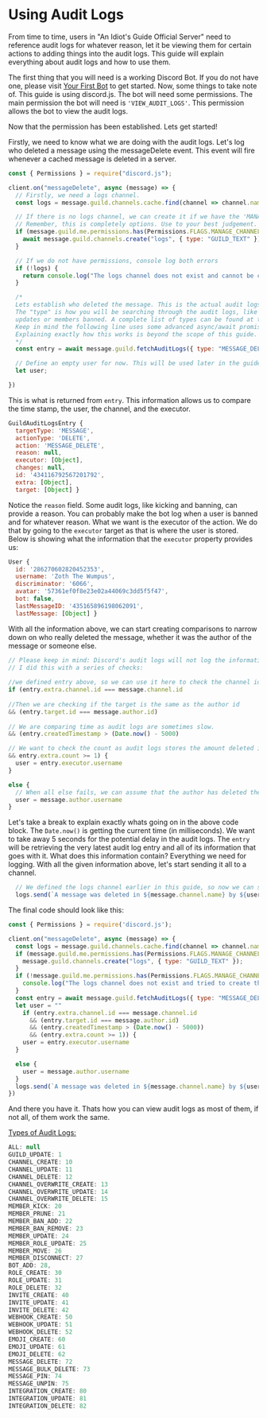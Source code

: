 # Using Audit Logs

From time to time, users in "An Idiot's Guide Official Server" need to reference audit logs for whatever reason, let it be viewing them for certain actions to adding things into the audit logs. This guide will explain everything about audit logs and how to use them.

The first thing that you will need is a working Discord Bot. If you do not have one, please visit [Your First Bot](../first-bot/your-first-bot.md) to get started. Now, some things to take note of. This guide is using discord.js. The bot will need some permissions. The main permission the bot will need is `'VIEW_AUDIT_LOGS'`. This permission allows the bot to view the audit logs.

Now that the permission has been established. Lets get started!

Firstly, we need to know what we are doing with the audit logs. Let's log who deleted a message using the messageDelete event. This event will fire whenever a cached message is deleted in a server.

```javascript
const { Permissions } = require("discord.js");

client.on("messageDelete", async (message) => {
  // Firstly, we need a logs channel. 
  const logs = message.guild.channels.cache.find(channel => channel.name === "logs");

  // If there is no logs channel, we can create it if we have the 'MANAGE_CHANNELS' permission
  // Remember, this is completely options. Use to your best judgement.
  if (message.guild.me.permissions.has(Permissions.FLAGS.MANAGE_CHANNELS) && !logs) {
    await message.guild.channels.create("logs", { type: "GUILD_TEXT" });
  }

  // If we do not have permissions, console log both errors
  if (!logs) { 
    return console.log("The logs channel does not exist and cannot be created");
  }

  /*
  Lets establish who deleted the message. This is the actual audit logs part, yay!
  The "type" is how you will be searching through the audit logs, like role 
  updates or members banned. A complete list of types can be found at the end of this page.
  Keep in mind the following line uses some advanced async/await promise manipulation. 
  Explaining exactly how this works is beyond the scope of this guide.
  */
  const entry = await message.guild.fetchAuditLogs({ type: "MESSAGE_DELETE" }).then(audit => audit.entries.first())

  // Define an empty user for now. This will be used later in the guide.
  let user;

})
```

This is what is returned from `entry`. This information allows us to compare the time stamp, the user, the channel, and the executor.

```javascript
GuildAuditLogsEntry {
  targetType: 'MESSAGE',
  actionType: 'DELETE',
  action: 'MESSAGE_DELETE',
  reason: null,
  executor: [Object],
  changes: null,
  id: '434116792567201792',
  extra: [Object],
  target: [Object] }
```

Notice the `reason` field. Some audit logs, like kicking and banning, can provide a reason. You can probably make the bot log when a user is banned and for whatever reason. What we want is the executor of the action. We do that by going to the `executor` target as that is where the user is stored. Below is showing what the information that the `executor` property provides us:

```javascript
User {
  id: '286270602820452353',
  username: 'Zoth The Wumpus',
  discriminator: '6066',
  avatar: '57361ef0f8e23e02a44069c3dd5f5f47',
  bot: false,
  lastMessageID: '435165896198062091',
  lastMessage: [Object] }
```

With all the information above, we can start creating comparisons to narrow down on who really deleted the message, whether it was the author of the message or someone else.

```javascript
// Please keep in mind: Discord's audit logs will not log the information if the author of that message deleted it.
// I did this with a series of checks:
​ 
//we defined entry above, so we can use it here to check the channel id
if (entry.extra.channel.id === message.channel.id
​ 
//Then we are checking if the target is the same as the author id
&& (entry.target.id === message.author.id)
​ 
// We are comparing time as audit logs are sometimes slow. 
&& (entry.createdTimestamp > (Date.now() - 5000)

// We want to check the count as audit logs stores the amount deleted in a channel
&& entry.extra.count >= 1) {
  user = entry.executor.username
}

else { 
  // When all else fails, we can assume that the author has deleted their message.
  user = message.author.username
}
```

Let's take a break to explain exactly whats going on in the above code block. The `Date.now()` is getting the current time \(in milliseconds\). We want to take away 5 seconds for the potential delay in the audit logs. The `entry` will be retrieving the very latest audit log entry and all of its information that goes with it. What does this information contain? Everything we need for logging. With all the given information above, let's start sending it all to a channel.

```javascript
  // We defined the logs channel earlier in this guide, so now we can send it to the channel!
  logs.send(`A message was deleted in ${message.channel.name} by ${user}`;);
```

The final code should look like this:

```javascript
const { Permissions } = require('discord.js');

client.on("messageDelete", async (message) => {
  const logs = message.guild.channels.cache.find(channel => channel.name === "logs");
  if (message.guild.me.permissions.has(Permissions.FLAGS.MANAGE_CHANNELS) && !logs) {
    message.guild.channels.create("logs", { type: "GUILD_TEXT" });
  }
  if (!message.guild.me.permissions.has(Permissions.FLAGS.MANAGE_CHANNELS) && !logs) { 
    console.log("The logs channel does not exist and tried to create the channel but I am lacking permissions")
  }  
  const entry = await message.guild.fetchAuditLogs({ type: "MESSAGE_DELETE" }).then(audit => audit.entries.first())
  let user = ""
    if (entry.extra.channel.id === message.channel.id
      && (entry.target.id === message.author.id)
      && (entry.createdTimestamp > (Date.now() - 5000))
      && (entry.extra.count >= 1)) {
    user = entry.executor.username
  }

  else { 
    user = message.author.username
  }
  logs.send(`A message was deleted in ${message.channel.name} by ${user}`);
})
```

And there you have it. Thats how you can view audit logs as most of them, if not all, of them work the same.

[Types of Audit Logs:](https://discord.js.org/#/docs/main/master/typedef/AuditLogAction)

```javascript
ALL: null
GUILD_UPDATE: 1
CHANNEL_CREATE: 10
CHANNEL_UPDATE: 11
CHANNEL_DELETE: 12
CHANNEL_OVERWRITE_CREATE: 13
CHANNEL_OVERWRITE_UPDATE: 14
CHANNEL_OVERWRITE_DELETE: 15
MEMBER_KICK: 20
MEMBER_PRUNE: 21
MEMBER_BAN_ADD: 22
MEMBER_BAN_REMOVE: 23
MEMBER_UPDATE: 24
MEMBER_ROLE_UPDATE: 25
MEMBER_MOVE: 26
MEMBER_DISCONNECT: 27
BOT_ADD: 28,
ROLE_CREATE: 30
ROLE_UPDATE: 31
ROLE_DELETE: 32
INVITE_CREATE: 40
INVITE_UPDATE: 41
INVITE_DELETE: 42
WEBHOOK_CREATE: 50
WEBHOOK_UPDATE: 51
WEBHOOK_DELETE: 52
EMOJI_CREATE: 60
EMOJI_UPDATE: 61
EMOJI_DELETE: 62
MESSAGE_DELETE: 72
MESSAGE_BULK_DELETE: 73
MESSAGE_PIN: 74
MESSAGE_UNPIN: 75
INTEGRATION_CREATE: 80
INTEGRATION_UPDATE: 81
INTEGRATION_DELETE: 82
```
